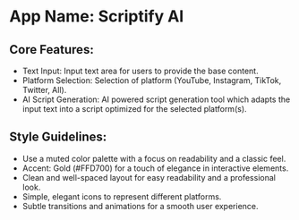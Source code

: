 # **App Name**: Scriptify AI

## Core Features:

- Text Input: Input text area for users to provide the base content.
- Platform Selection: Selection of platform (YouTube, Instagram, TikTok, Twitter, All).
- AI Script Generation: AI powered script generation tool which adapts the input text into a script optimized for the selected platform(s).

## Style Guidelines:

- Use a muted color palette with a focus on readability and a classic feel.
- Accent: Gold (#FFD700) for a touch of elegance in interactive elements.
- Clean and well-spaced layout for easy readability and a professional look.
- Simple, elegant icons to represent different platforms.
- Subtle transitions and animations for a smooth user experience.